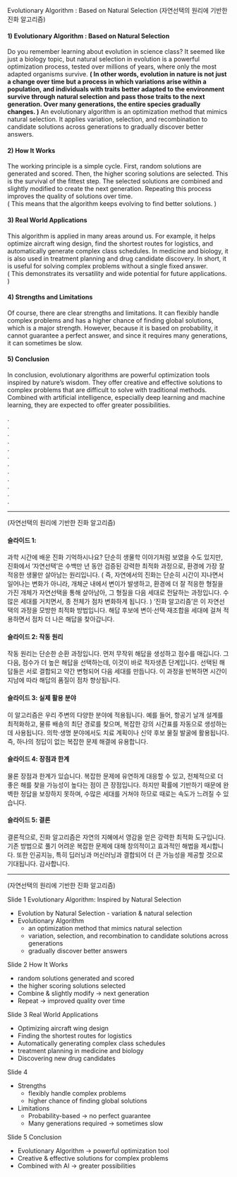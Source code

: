 Evolutionary Algorithm  : Based on Natural Selection    (자연선택의 원리에 기반한 진화 알고리즘)  

#### 1)   Evolutionary Algorithm  : Based on Natural Selection  
Do you remember learning about evolution in science class?    It seemed like just a biology topic, but natural selection in evolution is a powerful optimization process, tested over millions of years, where only the most adapted organisms survive.      **( In other words, evolution in nature is not just a change over time but a process in which variations arise within a population, and individuals with traits better adapted to the environment survive through natural selection and pass those traits to the next generation. Over many generations, the entire species gradually changes. )**      An evolutionary algorithm is an optimization method that mimics natural selection.    It applies variation, selection, and recombination to candidate solutions across generations to gradually discover better answers.
  
#### 2)   How It Works  
The working principle is a simple cycle.       First, random solutions are generated and scored.     Then, the higher scoring solutions are selected.      This is the survival of the fittest step.       The selected solutions are combined and slightly modified to create the next generation.       Repeating this process improves the quality of solutions over time.   
( This means that the algorithm keeps evolving to find better solutions. )  
#### 3)   Real World Applications  
This algorithm is applied in many areas around us.    For example, it helps optimize aircraft wing design, find the shortest routes for logistics, and automatically generate complex class schedules.   In medicine and biology, it is also used in treatment planning and drug candidate discovery.   In short, it is useful for solving complex problems without a single fixed answer.  
( This demonstrates its versatility and wide potential for future applications. )  
#### 4)   Strengths and Limitations  
Of course, there are clear strengths and limitations.   It can flexibly handle complex problems and has a higher chance of finding global solutions, which is a major strength.   However, because it is based on probability, it cannot guarantee a perfect answer, and since it requires many generations, it can sometimes be slow.

#### 5)   Conclusion  
In conclusion, evolutionary algorithms are powerful optimization tools inspired by nature’s wisdom. They offer creative and effective solutions to complex problems that are difficult to solve with traditional methods.   Combined with artificial intelligence, especially deep learning and machine learning, they are expected to offer greater possibilities.

.  
.  
.  
.  
.  
.  
.  
.  
.  
.  
.  
.  

---




(자연선택의 원리에 기반한 진화 알고리즘)

#### 슬라이드 1: 

과학 시간에 배운 진화 기억하시나요?   단순히 생물학 이야기처럼 보였을 수도 있지만,  진화에서 ‘자연선택’은 수백만 년 동안 검증된 강력한 최적화 과정으로, 환경에 가장 잘 적응한 생물만 살아남는 원리입니다.   ( 즉, 자연에서의 진화는 단순히 시간이 지나면서 일어나는 변화가 아니라, 개체군 내에서 변이가 발생하고, 환경에 더 잘 적응한 형질을 가진 개체가 자연선택을 통해 살아남아, 그 형질을 다음 세대로 전달하는 과정입니다.    수많은 세대를 거치면서, 종 전체가 점차 변화하게 됩니다. )    ‘진화 알고리즘’은 이 자연선택의 과정을 모방한 최적화 방법입니다.     해답 후보에 변이·선택·재조합을 세대에 걸쳐 적용하면서 점차 더 나은 해답을 찾아갑니다.

#### 슬라이드 2: 작동 원리

작동 원리는 단순한 순환 과정입니다. 먼저 무작위 해답을 생성하고 점수를 매깁니다.   그 다음, 점수가 더 높은 해답을 선택하는데, 이것이 바로 적자생존 단계입니다.    선택된 해답들은 서로 결합되고 약간 변형되어 다음 세대를 만듭니다.     이 과정을 반복하면 시간이 지남에 따라 해답의 품질이 점차 향상됩니다.

#### 슬라이드 3: 실제 활용 분야

이 알고리즘은 우리 주변의 다양한 분야에 적용됩니다.     예를 들어, 항공기 날개 설계를 최적화하고, 물류 배송의 최단 경로를 찾으며, 복잡한 강의 시간표를 자동으로 생성하는 데 사용됩니다.     의학·생명 분야에서도 치료 계획이나 신약 후보 물질 발굴에 활용됩니다.     즉, 하나의 정답이 없는 복잡한 문제 해결에 유용합니다.

#### 슬라이드 4: 장점과 한계

물론 장점과 한계가 있습니다.     복잡한 문제에 유연하게 대응할 수 있고, 전체적으로 더 좋은 해를 찾을 가능성이 높다는 점이 큰 장점입니다.     하지만 확률에 기반하기 때문에 완벽한 정답을 보장하지 못하며, 수많은 세대를 거쳐야 하므로 때로는 속도가 느려질 수 있습니다.

#### 슬라이드 5: 결론

결론적으로, 진화 알고리즘은 자연의 지혜에서 영감을 얻은 강력한 최적화 도구입니다.     기존 방법으로 풀기 어려운 복잡한 문제에 대해 창의적이고 효과적인 해법을 제시합니다.     또한 인공지능, 특히 딥러닝과 머신러닝과 결합되어 더 큰 가능성을 제공할 것으로 기대됩니다. 감사합니다.


---


 

 

 

 (자연선택의 원리에 기반한 진화 알고리즘) 

Slide 1      Evolutionary Algorithm: Inspired by Natural Selection 

* Evolution by Natural Selection   -   variation & natural selection 
* Evolutionary Algorithm 
  * an optimization method that mimics natural selection 
  * variation, selection, and recombination to candidate solutions across generations 
  * gradually discover better answers 

Slide 2      How It Works  
* random solutions generated and scored 
* the higher scoring solutions selected 
* Combine & slightly modify → next generation 
* Repeat → improved quality over time 

Slide 3      Real World Applications 
* Optimizing aircraft wing design 
* Finding the shortest routes for logistics 
* Automatically generating complex class schedules 
* treatment planning in medicine and biology 
* Discovering new drug candidates 

Slide 4 
* Strengths 
  * flexibly handle complex problems 
  * higher chance of finding global solutions 
* Limitations 
  * Probability-based → no perfect guarantee 
  * Many generations required → sometimes slow 

Slide 5     Conclusion 
* Evolutionary Algorithm →     powerful optimization tool 
* Creative & effective solutions for complex problems 
* Combined with AI →     greater possibilities 

 


